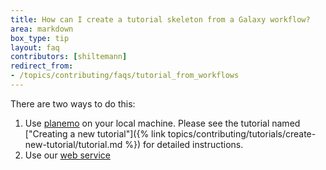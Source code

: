 ```yaml
---
title: How can I create a tutorial skeleton from a Galaxy workflow?
area: markdown
box_type: tip
layout: faq
contributors: [shiltemann]
redirect_from:
- /topics/contributing/faqs/tutorial_from_workflows
---
```


There are two ways to do this:
 1. Use [planemo](https://planemo.readthedocs.io/en/latest/) on your local machine. Please see the tutorial named ["Creating a new tutorial"]({% link topics/contributing/tutorials/create-new-tutorial/tutorial.md %}) for detailed instructions.
 2. Use our [web service](https://ptdk.apps.galaxyproject.eu/)
